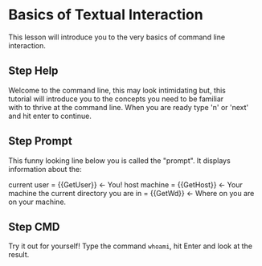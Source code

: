 # Basics of Textual Interaction

This lesson will introduce you to the very basics of command line interaction.

## Step Help

Welcome to the command line, this may look intimidating but, this  
tutorial will introduce you to the concepts you need to be familiar  
with to thrive at the command line. When you are ready type 'n' or 
'next' and hit enter to continue. 

## Step Prompt

This funny looking line below you is called the "prompt".
It displays information about the:

current user = {{GetUser}} ← You!
host machine = {{GetHost}} ← Your machine
the current directory you are in = {{GetWd}} ← Where on you are on your machine.

## Step CMD

Try it out for yourself!
Type the command `whoami`, hit Enter and look at the result.
